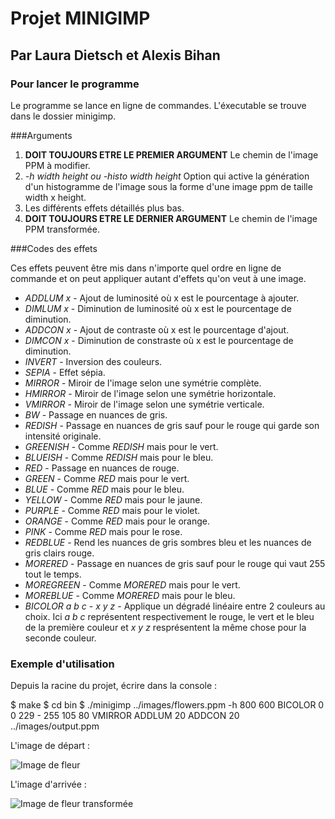 # Projet MINIGIMP 
## Par Laura Dietsch et Alexis Bihan

### Pour lancer le programme 

Le programme se lance en ligne de commandes. L'éxecutable se trouve dans le dossier minigimp. 


###Arguments

1. **DOIT TOUJOURS ETRE LE PREMIER ARGUMENT** Le chemin de l'image PPM à modifier.
2. *-h width height ou -histo width height* Option qui active la génération d'un histogramme de l'image sous la forme d'une image ppm de taille width x height.
3. Les différents effets détaillés plus bas. 
4. **DOIT TOUJOURS ETRE LE DERNIER ARGUMENT** Le chemin de l'image PPM transformée.


###Codes des effets

Ces effets peuvent être mis dans n'importe quel ordre en ligne de commande et on peut appliquer autant d'effets qu'on veut à une image.

* *ADDLUM x* - Ajout de luminosité où x est le pourcentage à ajouter.
* *DIMLUM x* - Diminution de luminosité où x est le pourcentage de diminution.
* *ADDCON x* - Ajout de contraste où x est le pourcentage d'ajout.
* *DIMCON x* - Diminution de constraste où x est le pourcentage de diminution.
* *INVERT* - Inversion des couleurs.
* *SEPIA* - Effet sépia.
* *MIRROR* - Miroir de l'image selon une symétrie complète.
* *HMIRROR* - Miroir de l'image selon une symétrie horizontale.
* *VMIRROR* - Miroir de l'image selon une symétrie verticale.
* *BW* - Passage en nuances de gris.
* *REDISH* - Passage en nuances de gris sauf pour le rouge qui garde son intensité originale.
* *GREENISH* - Comme *REDISH* mais pour le vert.
* *BLUEISH* - Comme *REDISH* mais pour le bleu.
* *RED* - Passage en nuances de rouge.
* *GREEN* - Comme *RED* mais pour le vert.
* *BLUE* - Comme *RED* mais pour le bleu.
* *YELLOW* - Comme *RED* mais pour le jaune.
* *PURPLE* - Comme *RED* mais pour le violet.
* *ORANGE* - Comme *RED* mais pour le orange.
* *PINK* - Comme *RED* mais pour le rose.
* *REDBLUE* - Rend les nuances de gris sombres bleu et les nuances de gris clairs rouge. 
* *MORERED* - Passage en nuances de gris sauf pour le rouge qui vaut 255 tout le temps.
* *MOREGREEN* - Comme *MORERED* mais pour le vert.
* *MOREBLUE* - Comme *MORERED* mais pour le bleu.
* *BICOLOR a b c - x y z* - Applique un dégradé linéaire entre 2 couleurs au choix. Ici *a b c* représentent respectivement le rouge, le vert et le bleu de la première couleur et *x y z* resprésentent la même chose pour la seconde couleur. 

### Exemple d'utilisation 

Depuis la racine du projet, écrire dans la console : 

$ make
$ cd bin
$ ./minigimp ../images/flowers.ppm -h 800 600 BICOLOR 0 0 229 - 255 105 80 VMIRROR ADDLUM 20 ADDCON 20 ../images/output.ppm

L'image de départ :

![Image de fleur](../images/flowers.ppm)

L'image d'arrivée :

![Image de fleur transformée](../images/output.ppm)



